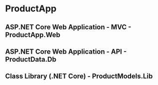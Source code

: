 # ProductApp

## ASP.NET Core Web Application - MVC - ProductApp.Web

## ASP.NET Core Web Application - API - ProductData.Db

## Class Library (.NET Core) - ProductModels.Lib

